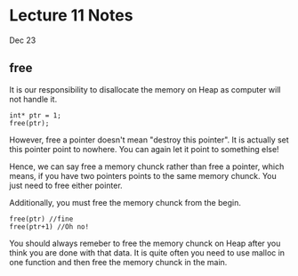 # Lecture 11 Notes

Dec 23

## free

It is our responsibility to disallocate the memory on Heap as computer will not handle it.

    int* ptr = 1;
    free(ptr);

However, free a pointer doesn't mean "destroy this pointer". It is actually set this pointer point to nowhere. You can again let it point to something else!

Hence, we can say free a memory chunck rather than free a pointer, which means, if you have two pointers points to the same memory chunck. You just need to free either pointer.

Additionally, you must free the memory chunck from the begin.

    free(ptr) //fine
    free(ptr+1) //Oh no!

You should always remeber to free the memory chunck on Heap after you think you are done with that data. It is quite often you need to use malloc in one function and then free the memory chunck in the main.
